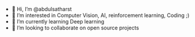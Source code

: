 - 👋 Hi, I’m @abdulsatharst
- 👀 I’m interested in Computer Vision, AI, reinforcement learning, Coding ;)
- 🌱 I’m currently learning Deep learning
- 💞️ I’m looking to collaborate on open source projects



